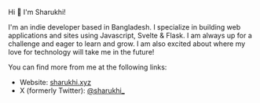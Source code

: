 Hi 👋 I'm Sharukhi!

I'm an indie developer based in Bangladesh. I specialize in building web applications and sites using Javascript, Svelte & Flask. I am always up for a challenge and eager to learn and grow. I am also excited about where my love for technology will take me in the future! 

You can find more from me at the following links:

 - Website: [sharukhi.xyz](https://sharukhi.xyz/)
 - X (formerly Twitter): [@sharukhi_](https://x.com/sharukhi_)
 

